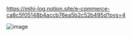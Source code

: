 https://mihi-log.notion.site/e-commerce-ca8c5f05148b4accb76ea5b2c52b495d?pvs=4

![image](https://github.com/mihioon/ecommerce03/assets/134832842/4d18c6a0-1db9-4696-9e4a-0b60b2ae87e7)
